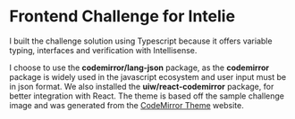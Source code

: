 # Frontend Challenge for Intelie

I built the challenge solution using Typescript because it offers variable typing, interfaces and verification with Intellisense.

I choose to use the __codemirror/lang-json__ package, as the __codemirror__ package is widely used in the javascript ecosystem and user input must be in json format. We also installed the __uiw/react-codemirror__ package, for better integration with React. The theme is based off the sample challenge image and was generated from the [CodeMirror Theme](https://uiwjs.github.io/react-codemirror/#/theme/editor/single) website.
